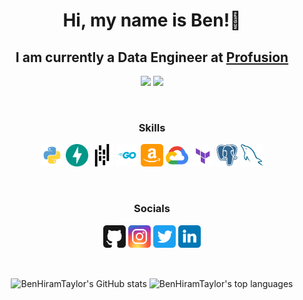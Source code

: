 <h1 align="center">Hi, my name is Ben!👋</h1>

<h2 align="center">
I am currently a Data Engineer at <a href="https://profusion.com/">Profusion</a>
</h2>

<p align="center">
    <img href="https://www.twitter.com/corrrblimey" src="https://img.shields.io/twitter/follow/corrrblimey?logo=twitter&style=for-the-badge&color=0891b2&labelColor=1c1917">
    <img href="https://www.github.com/BenHiramTaylor" src="https://img.shields.io/github/followers/BenHiramTaylor?logo=github&style=for-the-badge&color=0891b2&labelColor=1c1917">
</p>

</br>
<h3 align="center">Skills</h3>
<p align="center">
    <img href="https://docs.python.org/3.10/" src="./Skills/python.svg" width="36" height="36" alt="Python">
    <img href="https://fastapi.tiangolo.com/" src="./Skills/fastapi.svg" width="36" height="36" alt="FastAPI">
    <img href="https://pandas.pydata.org/docs/" src="./Skills/pandas.svg" width="36" height="36" alt="Pandas">
    <img href="https://go.dev/doc/" src="./Skills/go.svg" width="36" height="36" alt="Go">
    <img href="https://aws.amazon.com/" src="./Skills/aws.svg" width="36" height="36" alt="AWS">
    <img href="https://cloud.google.com/" src="./Skills/google-cloud.svg" width="36" height="36" alt="GCP">
    <img href="https://www.terraform.io/docs" src="./Skills/terraform.svg" width="36" height="36" alt="Terraform">
    <img href="https://www.postgresql.org/" src="./Skills/postgresql.svg" width="36" height="36" alt="PostgreSQL">
    <img href="https://dev.mysql.com/doc/" src="./Skills/mysql.svg" width="36" height="36" alt="MySQL">
</p>

</br>
<h3 align="center">Socials</h3>
<p align="center">     
    <img href="https://www.github.com/BenHiramTaylor" src="./Socials/github.svg" width="36" height="36">
    <img href="http://www.instagram.com/ben_hiram" src="./Socials/instagram.svg" width="36" height="36">
    <img href="https://www.twitter.com/corrrblimey" src="./Socials/twitter.svg" width="36" height="36">
    <img href="https://www.linkedin.com/in/benhiramtaylor/" src="./Socials/linkedin.svg" width="36" height="36">
</p>

</br>
<p align="center">
<img align="center" src="https://github-readme-stats.vercel.app/api/top-langs?username=BenHiramTaylor&show_icons=true&locale=en&layout=compact&theme=gotham&card_width=300" alt="BenHiramTaylor's GitHub stats">
<img align="center" src="https://github-readme-stats.vercel.app/api?username=BenHiramTaylor&show_icons=true&locale=en&theme=gotham&hide=stars&hide_rank=true" alt="BenHiramTaylor's top languages">
</p>
